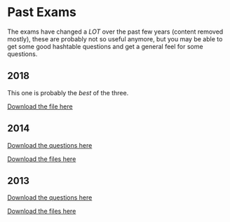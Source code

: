 # Past Exams

The exams have changed a *LOT* over the past few years (content removed mostly), these are probably not so useful anymore, but you may be able to get some good hashtable questions and get a general feel for some questions.

## 2018

This one is probably the *best* of the three.

[Download the file here](https://github.com/BraedonWooding/CseExamRevision/raw/main/docs/2521/PastExams/18s1_1.zip ':ignore')

## 2014

[Download the questions here](https://github.com/BraedonWooding/CseExamRevision/raw/main/docs/2521/PastExams/14s2_questions.zip ':ignore')

[Download the files here](https://github.com/BraedonWooding/CseExamRevision/raw/main/docs/2521/PastExams/14s2_files.zip ':ignore')

## 2013

[Download the questions here](https://github.com/BraedonWooding/CseExamRevision/raw/main/docs/2521/PastExams/13s2_questions.zip ':ignore')

[Download the files here](https://github.com/BraedonWooding/CseExamRevision/raw/main/docs/2521/PastExams/13s2_files.zip ':ignore')
